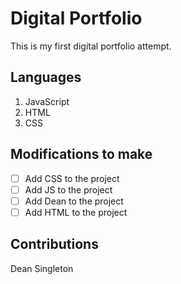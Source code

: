 # Digital Portfolio

This is my first digital portfolio attempt.

## Languages

1. JavaScript
2. HTML
3. CSS

## Modifications to make

- [ ] Add CSS to the project
- [ ] Add JS to the project
- [ ] Add Dean to the project
- [ ] Add HTML to the project

## Contributions

Dean Singleton